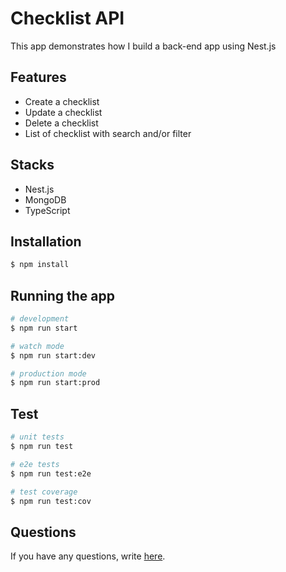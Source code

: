 

# Checklist API

This app demonstrates how I build a back-end app using Nest.js

## Features

- Create a checklist
- Update a checklist
- Delete a checklist
- List of checklist with search and/or filter

## Stacks

- Nest.js
- MongoDB
- TypeScript


## Installation

```bash
$ npm install
```

## Running the app

```bash
# development
$ npm run start

# watch mode
$ npm run start:dev

# production mode
$ npm run start:prod
```

## Test

```bash
# unit tests
$ npm run test

# e2e tests
$ npm run test:e2e

# test coverage
$ npm run test:cov
```

## Questions

If you have any questions, write [here](https://github.com/ardiwinardi/nestjs-checklist-api/issues).
